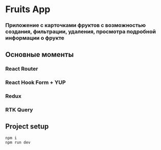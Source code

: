 # Fruits App

### Приложение с карточками фруктов с возможностью создания, фильтрации, удаления, просмотра подробной информации о фрукте

## Основные моменты

### React Router
### React Hook Form + YUP
### Redux
### RTK Query

## Project setup
```
npm i
npm run dev
```